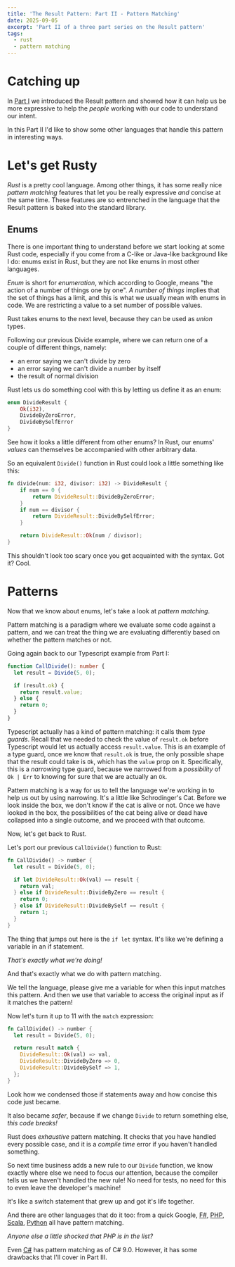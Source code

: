 ```yaml
---
title: 'The Result Pattern: Part II - Pattern Matching'
date: 2025-09-05
excerpt: 'Part II of a three part series on the Result pattern'
tags:
  - rust
  - pattern matching
---
```


# Catching up

In [Part I](./result-pattern-part-i) we introduced the Result pattern and showed how it can help us be more expressive to help the _people_ working with our code to understand our intent.

In this Part II I'd like to show some other languages that handle this pattern in interesting ways.

# Let's get Rusty

_Rust_ is a pretty cool language. Among other things, it has some really nice _pattern matching_ features that let you be really expressive _and_ concise at the same time. These features are so entrenched in the language that the Result pattern is baked into the standard library.

## Enums

There is one important thing to understand before we start looking at some Rust code, especially if you come from a C-like or Java-like background like I do: enums exist in Rust, but they are not like enums in most other languages.

_Enum_ is short for _enumeration_, which according to Google, means "the action of a number of things one by one". _A number of things_ implies that the set of things has a limit, and this is what we usually mean with enums in code. We are restricting a value to a set number of possible values.

Rust takes enums to the next level, because they can be used as _union_ types.

Following our previous Divide example, where we can return one of a couple of different things, namely:

- an error saying we can't divide by zero
- an error saying we can't divide a number by itself
- the result of normal division

Rust lets us do something cool with this by letting us define it as an enum:

```rust
enum DivideResult {
    Ok(i32),
    DivideByZeroError,
    DivideBySelfError
}
```

See how it looks a little different from other enums? In Rust, our enums' _values_ can themselves be accompanied with other arbitrary data.

So an equivalent `Divide()` function in Rust could look a little something like this:

```rust
fn divide(num: i32, divisor: i32) -> DivideResult {
    if num == 0 {
        return DivideResult::DivideByZeroError;
    }
    if num == divisor {
        return DivideResult::DivideBySelfError;
    }

    return DivideResult::Ok(num / divisor);
}
```

This shouldn't look too scary once you get acquainted with the syntax. Got it? Cool.

# Patterns

Now that we know about enums, let's take a look at _pattern matching_.

Pattern matching is a paradigm where we evaluate some code against a pattern, and we can treat the thing we are evaluating differently based on whether the pattern matches or not.

Going again back to our Typescript example from Part I:

```typescript
function CallDivide(): number {
  let result = Divide(5, 0);

  if (result.ok) {
    return result.value;
  } else {
    return 0;
  }
}
```

Typescript actually has a kind of pattern matching: it calls them _type guards_. Recall that we needed to check the value of `result.ok` before Typescript would let us actually access `result.value`. This is an example of a type guard, once we know that `result.ok` is true, the only possible shape that the result could take is `Ok`, which has the `value` prop on it. Specifically, this is a _narrowing_ type guard, because we narrowed from a _possibility_ of `Ok | Err` to knowing for sure that we are actually an `Ok`.

Pattern matching is a way for us to tell the language we're working in to help us out by using narrowing. It's a little like Schrodinger's Cat. Before we look inside the box, we don't know if the cat is alive or not. Once we have looked in the box, the possibilities of the cat being alive or dead have collapsed into a single outcome, and we proceed with that outcome.

Now, let's get back to Rust.

Let's port our previous `CallDivide()` function to Rust:

```rust
fn CallDivide() -> number {
  let result = Divide(5, 0);

  if let DivideResult::Ok(val) == result {
    return val;
  } else if DivideResult::DivideByZero == result {
    return 0;
  } else if DivideResult::DivideBySelf == result {
    return 1;
  }
}
```

The thing that jumps out here is the `if let` syntax. It's like we're defining a variable in an if statement.

_That's exactly what we're doing!_

And that's exactly what we do with pattern matching.

We tell the language, please give me a variable for when this input matches this pattern. And then we use that variable to access the original input as if it matches the pattern!

Now let's turn it up to 11 with the `match` expression:

```rust
fn CallDivide() -> number {
  let result = Divide(5, 0);

  return result match {
    DivideResult::Ok(val) => val,
    DivideResult::DivideByZero => 0,
    DivideResult::DivideBySelf => 1,
  };
}
```

Look how we condensed those if statements away and how concise this code just became.

It also became _safer_, because if we change `Divide` to return something else, _this code breaks!_

Rust does _exhaustive_ pattern matching. It checks that you have handled every possible case, and it is a _compile time_ error if you haven't handled something.

So next time business adds a new rule to our `Divide` function, we know exactly where else we need to focus our attention, because the compiler tells us we haven't handled the new rule! No need for tests, no need for this to even leave the developer's machine!

It's like a switch statement that grew up and got it's life together.

And there are other languages that do it too: from a quick Google, [F#](https://learn.microsoft.com/en-us/dotnet/fsharp/language-reference/match-expressions), [PHP](https://www.php.net/manual/en/control-structures.match.php), [Scala](https://docs.scala-lang.org/overviews/scala-book/match-expressions.html), [Python](https://peps.python.org/pep-0622/) all have pattern matching.

_Anyone else a little shocked that PHP is in the list?_

Even [C#](https://learn.microsoft.com/en-us/dotnet/csharp/fundamentals/functional/pattern-matching) has pattern matching as of C# 9.0. However, it has some drawbacks that I'll cover in Part III.
